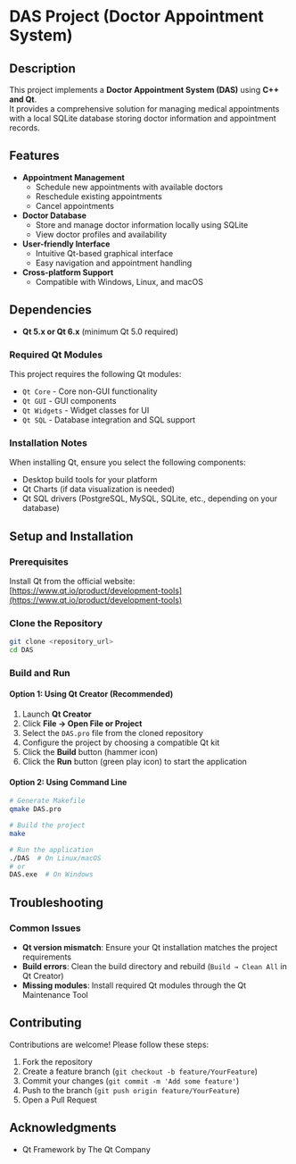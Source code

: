 # DAS Project (Doctor Appointment System)

## Description

This project implements a **Doctor Appointment System (DAS)** using **C++ and Qt**.  
It provides a comprehensive solution for managing medical appointments with a local SQLite database storing doctor information and appointment records.

## Features

- **Appointment Management**
  - Schedule new appointments with available doctors
  - Reschedule existing appointments
  - Cancel appointments
- **Doctor Database**
  - Store and manage doctor information locally using SQLite
  - View doctor profiles and availability
- **User-friendly Interface**
  - Intuitive Qt-based graphical interface
  - Easy navigation and appointment handling
- **Cross-platform Support**
  - Compatible with Windows, Linux, and macOS

## Dependencies

- **Qt 5.x or Qt 6.x** (minimum Qt 5.0 required)

### Required Qt Modules

This project requires the following Qt modules:
- `Qt Core` - Core non-GUI functionality
- `Qt GUI` - GUI components
- `Qt Widgets` - Widget classes for UI
- `Qt SQL` - Database integration and SQL support

### Installation Notes

When installing Qt, ensure you select the following components:
- Desktop build tools for your platform
- Qt Charts (if data visualization is needed)
- Qt SQL drivers (PostgreSQL, MySQL, SQLite, etc., depending on your database)

## Setup and Installation

### Prerequisites

Install Qt from the official website:  
[https://www.qt.io/product/development-tools](https://www.qt.io/product/development-tools)

### Clone the Repository

```bash
git clone <repository_url>
cd DAS
```

### Build and Run

#### Option 1: Using Qt Creator (Recommended)

1. Launch **Qt Creator**
2. Click **File → Open File or Project**
3. Select the `DAS.pro` file from the cloned repository
4. Configure the project by choosing a compatible Qt kit
5. Click the **Build** button (hammer icon)
6. Click the **Run** button (green play icon) to start the application

#### Option 2: Using Command Line

```bash
# Generate Makefile
qmake DAS.pro

# Build the project
make

# Run the application
./DAS  # On Linux/macOS
# or
DAS.exe  # On Windows
```


## Troubleshooting

### Common Issues

- **Qt version mismatch**: Ensure your Qt installation matches the project requirements
- **Build errors**: Clean the build directory and rebuild (`Build → Clean All` in Qt Creator)
- **Missing modules**: Install required Qt modules through the Qt Maintenance Tool

## Contributing

Contributions are welcome! Please follow these steps:

1. Fork the repository
2. Create a feature branch (`git checkout -b feature/YourFeature`)
3. Commit your changes (`git commit -m 'Add some feature'`)
4. Push to the branch (`git push origin feature/YourFeature`)
5. Open a Pull Request

## Acknowledgments

- Qt Framework by The Qt Company
